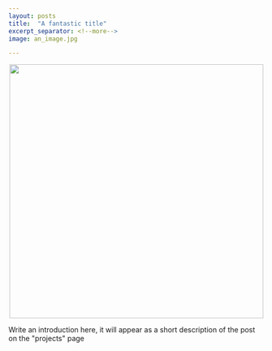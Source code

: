 ```yaml
---
layout: posts
title:  "A fantastic title"
excerpt_separator: <!--more-->
image: an_image.jpg

---
```


<p align="center">
  <img width="500" src="{{ site.baseurl }}/images/an_image.jpg">
</p>


Write an introduction here, it will appear as a short description of the post
on the "projects" page

<!--more-->
